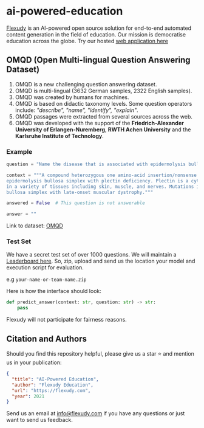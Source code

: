 # ai-powered-education

[Flexudy](https://flexudy.com "Flexudy") is an AI-powered open source solution for end-to-end automated content
generation in the field of education. Our mission is democratise education across the globe. Try our
hosted [web application here](https://app.flexudy.com "Web App")

## OMQD (Open Multi-lingual Question Answering Dataset)

1. OMQD is a new challenging question answering dataset.
2. OMQD is multi-lingual (3632 German samples, 2322 English samples).
3. OMQD was created by humans for machines.
4. OMQD is based on didactic taxonomy levels. Some question operators include: *"describe", "name", "identify", "explain"*.
5. OMQD passages were extracted from several sources across the web.
6. OMQD was developed with the support of the **Friedrich-Alexander University of Erlangen-Nuremberg**, **RWTH Achen University** and the **Karlsruhe Institute of Technology**.

### Example

```python
question = "Name the disease that is associated with epidermolysis bullosa simplex with late-onset muscular dystrophy."

context = """A compound heterozygous one amino-acid insertion/nonsense mutation in the plectin gene causes 
epidermolysis bullosa simplex with plectin deficiency. Plectin is a cytoskeleton linker protein expressed 
in a variety of tissues including skin, muscle, and nerves. Mutations in its gene are associated with epidermolysis 
bullosa simplex with late-onset muscular dystrophy."""

answered = False  # This question is not answerable

answer = ""
```

Link to dataset: [OMQD](https://huggingface.co/datasets/flexudy/OMQD "OMQD")

### Test Set
We have a secret test set of over 1000 questions. We will maintain a [Leaderboard here](https://github.com/flexudy/ai-powered-education "OMQD Leaderboard").
So, zip, upload and send us the location your model and execution script for evaluation.

e.g `your-name-or-team-name.zip`

Here is how the interface should look:

```python
def predict_answer(context: str, question: str) -> str:
    pass
```

Flexudy will not participate for fairness reasons.

## Citation and Authors

Should you find this repository helpful, please give us a star ⭐ and mention us in your publication:

```json
{
  "title": "AI-Powered Education",
  "author": "Flexudy Education",
  "url": "https://flexudy.com",
  "year": 2021
}
```

Send us an email at info@flexudy.com if you have any questions or just want to send us feedback.

